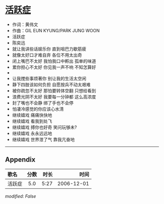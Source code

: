 # [活跃症](https://music.163.com/song?id=65687)

* 作词：黄伟文
* 作曲：GIL EUN KYUNG/PARK JUNG WOON
* 活跃症
* 陈奕迅
* 就让我讲些话娱乐你 直到咀巴力歇筋疲
* 就像太好口才难自弃 各位不用太出奇
* 闭上嘴巴不太好 我怕我口中孵出 孤单的味道
* 累你担心不太好 你见我一声不响 不知怎算好
* 
* 让我搅些事烦著你 别让我的生活太空闲
* 静下四肢该如何负担 自愿按兵不动太艰难
* 被你疏忽不太好 那怕要转体空翻 只想给看到
* 浪费光阴不太好 我要每一分钟都 这么高浓度
* 封了嘴也不会静 绑了手也不会停
* 怕凄冷感觉的你应该心水清
* 继续嬉戏 痛痛快快地
* 继续嬉戏 看我到处飞
* 继续嬉戏 搏你也好奇 笑问玩够未?
* 继续嬉戏 永永远远地
* 继续嬉戏 世界泄了气 靠我亢奋地


---

## Appendix

|歌名|分数|时长|时间|
|:---|:---:|---:|---:|
|活跃症|5.0|5:27|2006-12-01

*modified: False*